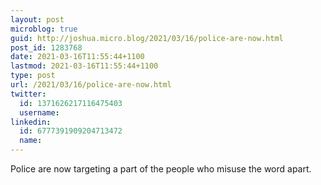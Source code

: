 ```yaml
---
layout: post
microblog: true
guid: http://joshua.micro.blog/2021/03/16/police-are-now.html
post_id: 1283768
date: 2021-03-16T11:55:44+1100
lastmod: 2021-03-16T11:55:44+1100
type: post
url: /2021/03/16/police-are-now.html
twitter:
  id: 1371626217116475403
  username: 
linkedin:
  id: 6777391909204713472
  name: 
---
```

Police are now targeting a part of the people who misuse the word apart.
